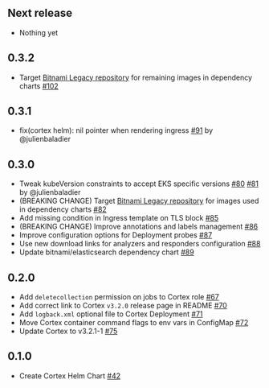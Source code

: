 ## Next release

- Nothing yet


## 0.3.2

- Target [Bitnami Legacy repository](https://github.com/bitnami/charts/issues/35164) for remaining images in dependency charts [#102](https://github.com/StrangeBeeCorp/helm-charts/pull/102)


## 0.3.1

- fix(cortex helm): nil pointer when rendering ingress [#91](https://github.com/StrangeBeeCorp/helm-charts/pull/91) by @julienbaladier


## 0.3.0

- Tweak kubeVersion constraints to accept EKS specific versions [#80](https://github.com/StrangeBeeCorp/helm-charts/pull/80) [#81](https://github.com/StrangeBeeCorp/helm-charts/pull/81) by @julienbaladier
- (BREAKING CHANGE) Target [Bitnami Legacy repository](https://github.com/bitnami/charts/issues/35164) for images used in dependency charts [#82](https://github.com/StrangeBeeCorp/helm-charts/pull/82)
- Add missing condition in Ingress template on TLS block [#85](https://github.com/StrangeBeeCorp/helm-charts/pull/85)
- (BREAKING CHANGE) Improve annotations and labels management [#86](https://github.com/StrangeBeeCorp/helm-charts/pull/86)
- Improve configuration options for Deployment probes [#87](https://github.com/StrangeBeeCorp/helm-charts/pull/87)
- Use new download links for analyzers and responders configuration [#88](https://github.com/StrangeBeeCorp/helm-charts/pull/88)
- Update bitnami/elasticsearch dependency chart [#89](https://github.com/StrangeBeeCorp/helm-charts/pull/89)


## 0.2.0

- Add `deletecollection` permission on jobs to Cortex role [#67](https://github.com/StrangeBeeCorp/helm-charts/pull/67)
- Add correct link to Cortex `v3.2.0` release page in README [#70](https://github.com/StrangeBeeCorp/helm-charts/pull/70)
- Add `logback.xml` optional file to Cortex Deployment [#71](https://github.com/StrangeBeeCorp/helm-charts/pull/71)
- Move Cortex container command flags to env vars in ConfigMap [#72](https://github.com/StrangeBeeCorp/helm-charts/pull/72)
- Update Cortex to v3.2.1-1 [#75](https://github.com/StrangeBeeCorp/helm-charts/pull/75)


## 0.1.0

- Create Cortex Helm Chart [#42](https://github.com/StrangeBeeCorp/helm-charts/pull/42)
